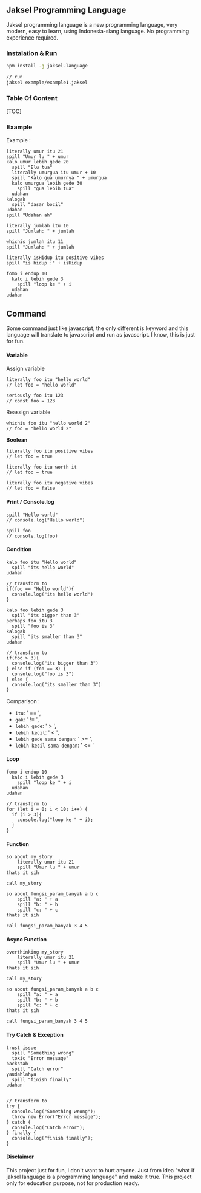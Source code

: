 ## Jaksel Programming Language

Jaksel programming language is a new programming language, very modern, easy to learn, using Indonesia-slang language. No programming experience required.

### Instalation & Run

```bash
npm install -g jaksel-language

// run
jaksel example/example1.jaksel
```

### Table Of Content
[TOC]

### Example 

Example : 

```
literally umur itu 21
spill "Umur lu " + umur
kalo umur lebih gede 20
  spill "Elu tua"
  literally umurgua itu umur + 10
  spill "Kalo gua umurnya " + umurgua
  kalo umurgua lebih gede 30
    spill "gua lebih tua"
  udahan
kalogak
  spill "dasar bocil"
udahan
spill "Udahan ah"
```

```
literally jumlah itu 10
spill "Jumlah: " + jumlah

whichis jumlah itu 11
spill "Jumlah: " + jumlah

literally isHidup itu positive vibes
spill "is hidup :" + isHidup

fomo i endup 10
  kalo i lebih gede 3
    spill "loop ke " + i
  udahan
udahan
```

## Command

Some command just like javascript, the only different is keyword and this language will translate to javascript and run as javascript. I know, this is just for fun.
#### Variable

Assign variable
```
literally foo itu "hello world"
// let foo = "hello world"

seriously foo itu 123
// const foo = 123
```

Reassign variable
```
whichis foo itu "hello world 2"
// foo = "hello world 2"
```

**Boolean**

```
literally foo itu positive vibes
// let foo = true

literally foo itu worth it
// let foo = true

literally foo itu negative vibes
// let foo = false
```

#### Print / Console.log
```
spill "Hello world"
// console.log("Hello world")

spill foo
// console.log(foo)
```


#### Condition

```
kalo foo itu "Hello world"
  spill "its hello world"
udahan

// transform to
if(foo == "Hello world"){
  console.log("its hello world")
}
```

```
kalo foo lebih gede 3
  spill "its bigger than 3"
perhaps foo itu 3
  spill "foo is 3"
kalogak
  spill "its smaller than 3"
udahan

// transform to
if(foo > 3){
  console.log("its bigger than 3")
} else if (foo == 3) {
  console.log("foo is 3")
} else {
  console.log("its smaller than 3")
}
```

Comparison : 
- `itu`: ' == ',
- `gak`: ' != ',
- `lebih gede`: ' > ',
- `lebih kecil`: ' < ',
- `lebih gede sama dengan`: ' >= ',
- `lebih kecil sama dengan`: ' <= '

#### Loop

```
fomo i endup 10
  kalo i lebih gede 3
    spill "loop ke " + i
  udahan
udahan

// transform to
for (let i = 0; i < 10; i++) {
  if (i > 3){
    console.log("loop ke " + i);
  }
}
```

#### Function
```
so about my_story
    literally umur itu 21
    spill "Umur lu " + umur
thats it sih

call my_story

so about fungsi_param_banyak a b c
    spill "a: " + a
    spill "b: " + b
    spill "c: " + c
thats it sih

call fungsi_param_banyak 3 4 5
```

#### Async Function
```
overthinking my_story
    literally umur itu 21
    spill "Umur lu " + umur
thats it sih

call my_story

so about fungsi_param_banyak a b c
    spill "a: " + a
    spill "b: " + b
    spill "c: " + c
thats it sih

call fungsi_param_banyak 3 4 5
```

#### Try Catch & Exception
```
trust issue
  spill "Something wrong"
  toxic "Error message"
backstab
  spill "Catch error"
yaudahlahya
  spill "finish finally"
udahan


// transform to
try {
  console.log("Something wrong");
  throw new Error("Error message");
} catch {
  console.log("Catch error");
} finally {
  console.log("finish finally");
} 
```

#### Disclaimer

This project just for fun, I don't want to hurt anyone. Just from idea "what if jaksel language is a programming language" and make it true. This project only for education purpose, not for production ready.
